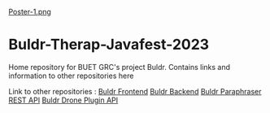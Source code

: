 [Poster-1.png](https://postimg.cc/VJrqcs4g)
# Buldr-Therap-Javafest-2023
Home repository for BUET GRC's project Buldr. Contains links and information to other repositories here

Link to other repositories : 
[Buldr Frontend]()
[Buldr Backend]()
[Buldr Paraphraser REST API]()
[Buldr Drone Plugin API]()

